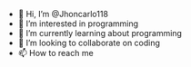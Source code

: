 - 👋 Hi, I’m @Jhoncarlo118
- 👀 I’m interested in programming 
- 🌱 I’m currently learning about programming 
- 💞️ I’m looking to collaborate on coding
- 📫 How to reach me

<!---
Jhoncarlo118/Jhoncarlo118 is a ✨ special ✨ repository because its `README.md` (this file) appears on your GitHub profile.
You can click the Preview link to take a look at your changes.
--->
